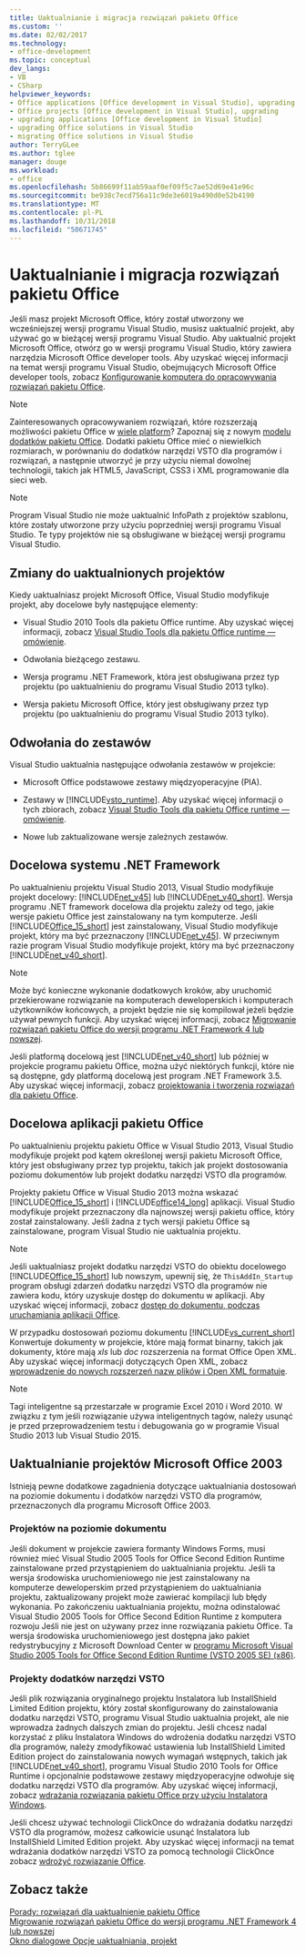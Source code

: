 ```yaml
---
title: Uaktualnianie i migracja rozwiązań pakietu Office
ms.custom: ''
ms.date: 02/02/2017
ms.technology:
- office-development
ms.topic: conceptual
dev_langs:
- VB
- CSharp
helpviewer_keywords:
- Office applications [Office development in Visual Studio], upgrading
- Office projects [Office development in Visual Studio], upgrading
- upgrading applications [Office development in Visual Studio]
- upgrading Office solutions in Visual Studio
- migrating Office solutions in Visual Studio
author: TerryGLee
ms.author: tglee
manager: douge
ms.workload:
- office
ms.openlocfilehash: 5b86699f11ab59aaf0ef09f5c7ae52d69e41e96c
ms.sourcegitcommit: be938c7ecd756a11c9de3e6019a490d0e52b4190
ms.translationtype: MT
ms.contentlocale: pl-PL
ms.lasthandoff: 10/31/2018
ms.locfileid: "50671745"
---
```

# <a name="upgrade-and-migrate-office-solutions"></a>Uaktualnianie i migracja rozwiązań pakietu Office
  Jeśli masz projekt Microsoft Office, który został utworzony we wcześniejszej wersji programu Visual Studio, musisz uaktualnić projekt, aby używać go w bieżącej wersji programu Visual Studio. Aby uaktualnić projekt Microsoft Office, otwórz go w wersji programu Visual Studio, który zawiera narzędzia Microsoft Office developer tools. Aby uzyskać więcej informacji na temat wersji programu Visual Studio, obejmujących Microsoft Office developer tools, zobacz [Konfigurowanie komputera do opracowywania rozwiązań pakietu Office](../vsto/configuring-a-computer-to-develop-office-solutions.md).  
  
> [!NOTE]  
>  Zainteresowanych opracowywaniem rozwiązań, które rozszerzają możliwości pakietu Office w [wiele platform](https://dev.office.com/add-in-availability)? Zapoznaj się z nowym [modelu dodatków pakietu Office](https://dev.office.com/docs/add-ins/overview/office-add-ins). Dodatki pakietu Office mieć o niewielkich rozmiarach, w porównaniu do dodatków narzędzi VSTO dla programów i rozwiązań, a następnie utworzyć je przy użyciu niemal dowolnej technologii, takich jak HTML5, JavaScript, CSS3 i XML programowanie dla sieci web.  
  
> [!NOTE]  
>  Program Visual Studio nie może uaktualnić InfoPath z projektów szablonu, które zostały utworzone przy użyciu poprzedniej wersji programu Visual Studio. Te typy projektów nie są obsługiwane w bieżącej wersji programu Visual Studio.  
  
## <a name="changes-to-upgraded-projects"></a>Zmiany do uaktualnionych projektów  
 Kiedy uaktualniasz projekt Microsoft Office, Visual Studio modyfikuje projekt, aby docelowe były następujące elementy:  
  
-   Visual Studio 2010 Tools dla pakietu Office runtime. Aby uzyskać więcej informacji, zobacz [Visual Studio Tools dla pakietu Office runtime ― omówienie](../vsto/visual-studio-tools-for-office-runtime-overview.md).  
  
-   Odwołania bieżącego zestawu.  
  
-   Wersja programu .NET Framework, która jest obsługiwana przez typ projektu (po uaktualnieniu do programu Visual Studio 2013 tylko).  
  
-   Wersja pakietu Microsoft Office, który jest obsługiwany przez typ projektu (po uaktualnieniu do programu Visual Studio 2013 tylko).  
  
## <a name="assembly-references"></a>Odwołania do zestawów  
 Visual Studio uaktualnia następujące odwołania zestawów w projekcie:  
  
-   Microsoft Office podstawowe zestawy międzyoperacyjne (PIA).  
  
-   Zestawy w [!INCLUDE[vsto_runtime](../vsto/includes/vsto-runtime-md.md)]. Aby uzyskać więcej informacji o tych zbiorach, zobacz [Visual Studio Tools dla pakietu Office runtime ― omówienie](../vsto/visual-studio-tools-for-office-runtime-overview.md).  
  
-   Nowe lub zaktualizowane wersje zależnych zestawów.  
  
## <a name="targeted-net-framework"></a>Docelowa systemu .NET Framework  
 Po uaktualnieniu projektu Visual Studio 2013, Visual Studio modyfikuje projekt docelowy: [!INCLUDE[net_v45](../vsto/includes/net-v45-md.md)] lub [!INCLUDE[net_v40_short](../sharepoint/includes/net-v40-short-md.md)]. Wersja programu .NET framework docelowa dla projektu zależy od tego, jakie wersje pakietu Office jest zainstalowany na tym komputerze. Jeśli [!INCLUDE[Office_15_short](../vsto/includes/office-15-short-md.md)] jest zainstalowany, Visual Studio modyfikuje projekt, który ma być przeznaczony [!INCLUDE[net_v45](../vsto/includes/net-v45-md.md)]. W przeciwnym razie program Visual Studio modyfikuje projekt, który ma być przeznaczony [!INCLUDE[net_v40_short](../sharepoint/includes/net-v40-short-md.md)].  
  
> [!NOTE]  
>  Może być konieczne wykonanie dodatkowych kroków, aby uruchomić przekierowane rozwiązanie na komputerach deweloperskich i komputerach użytkowników końcowych, a projekt będzie nie się kompilował jeżeli będzie używał pewnych funkcji. Aby uzyskać więcej informacji, zobacz [Migrowanie rozwiązań pakietu Office do wersji programu .NET Framework 4 lub nowszej](../vsto/migrating-office-solutions-to-the-dotnet-framework-4-or-later.md).  
  
 Jeśli platformą docelową jest [!INCLUDE[net_v40_short](../sharepoint/includes/net-v40-short-md.md)] lub później w projekcie programu pakietu Office, można użyć niektórych funkcji, które nie są dostępne, gdy platformą docelową jest program .NET Framework 3.5. Aby uzyskać więcej informacji, zobacz [projektowania i tworzenia rozwiązań dla pakietu Office](../vsto/designing-and-creating-office-solutions.md).  
  
## <a name="targeted-office-application"></a>Docelowa aplikacji pakietu Office  
 Po uaktualnieniu projektu pakietu Office w Visual Studio 2013, Visual Studio modyfikuje projekt pod kątem określonej wersji pakietu Microsoft Office, który jest obsługiwany przez typ projektu, takich jak projekt dostosowania poziomu dokumentów lub projekt dodatku narzędzi VSTO dla programów.  
  
 Projekty pakietu Office w Visual Studio 2013 można wskazać [!INCLUDE[Office_15_short](../vsto/includes/office-15-short-md.md)] i [!INCLUDE[office14_long](../vsto/includes/office14-long-md.md)] aplikacji. Visual Studio modyfikuje projekt przeznaczony dla najnowszej wersji pakietu office, który został zainstalowany. Jeśli żadna z tych wersji pakietu Office są zainstalowane, program Visual Studio nie uaktualnia projektu.  
  
> [!NOTE]  
>  Jeśli uaktualniasz projekt dodatku narzędzi VSTO do obiektu docelowego [!INCLUDE[Office_15_short](../vsto/includes/office-15-short-md.md)] lub nowszym, upewnij się, że `ThisAddIn_Startup` program obsługi zdarzeń dodatku narzędzi VSTO dla programów nie zawiera kodu, który uzyskuje dostęp do dokumentu w aplikacji. Aby uzyskać więcej informacji, zobacz [dostęp do dokumentu, podczas uruchamiania aplikacji Office](../vsto/programming-vsto-add-ins.md#AccessingDocuments).  
  
 W przypadku dostosowań poziomu dokumentu [!INCLUDE[vs_current_short](../sharepoint/includes/vs-current-short-md.md)] Konwertuje dokumenty w projekcie, które mają format binarny, takich jak dokumenty, które mają *xls* lub *doc* rozszerzenia na format Office Open XML. Aby uzyskać więcej informacji dotyczących Open XML, zobacz [wprowadzenie do nowych rozszerzeń nazw plików i Open XML formatuje](https://support.office.com/en-nz/article/Introduction-to-new-file-name-extensions-eca81dcb-5626-4e5b-8362-524d13ae4ec1).  
  
> [!NOTE]  
>  Tagi inteligentne są przestarzałe w programie Excel 2010 i Word 2010. W związku z tym jeśli rozwiązanie używa inteligentnych tagów, należy usunąć je przed przeprowadzeniem testu i debugowania go w programie Visual Studio 2013 lub Visual Studio 2015.  
  
## <a name="upgrade-microsoft-office-2003-projects"></a>Uaktualnianie projektów Microsoft Office 2003  
 Istnieją pewne dodatkowe zagadnienia dotyczące uaktualniania dostosowań na poziomie dokumentu i dodatków narzędzi VSTO dla programów, przeznaczonych dla programu Microsoft Office 2003.  
  
### <a name="document-level-projects"></a>Projektów na poziomie dokumentu  
 Jeśli dokument w projekcie zawiera formanty Windows Forms, musi również mieć Visual Studio 2005 Tools for Office Second Edition Runtime zainstalowane przed przystąpieniem do uaktualniania projektu. Jeśli ta wersja środowiska uruchomieniowego nie jest zainstalowany na komputerze deweloperskim przed przystąpieniem do uaktualniania projektu, zaktualizowany projekt może zawierać kompilacji lub błędy wykonania. Po zakończeniu uaktualniania projektu, można odinstalować Visual Studio 2005 Tools for Office Second Edition Runtime z komputera rozwoju Jeśli nie jest on używany przez inne rozwiązania pakietu Office. Ta wersja środowiska uruchomieniowego jest dostępna jako pakiet redystrybucyjny z Microsoft Download Center w [programu Microsoft Visual Studio 2005 Tools for Office Second Edition Runtime (VSTO 2005 SE) (x86)](http://go.microsoft.com/fwlink/?linkid=49612).  
  
### <a name="vsto-add-in-projects"></a>Projekty dodatków narzędzi VSTO  
 Jeśli plik rozwiązania oryginalnego projektu Instalatora lub InstallShield Limited Edition projektu, który został skonfigurowany do zainstalowania dodatku narzędzi VSTO, programu Visual Studio uaktualnia projekt, ale nie wprowadza żadnych dalszych zmian do projektu. Jeśli chcesz nadal korzystać z pliku Instalatora Windows do wdrożenia dodatku narzędzi VSTO dla programów, należy zmodyfikować ustawienia lub InstallShield Limited Edition project do zainstalowania nowych wymagań wstępnych, takich jak [!INCLUDE[net_v40_short](../sharepoint/includes/net-v40-short-md.md)], programu Visual Studio 2010 Tools for Office Runtime i opcjonalnie podstawowe zestawy międzyoperacyjne odwołuje się dodatku narzędzi VSTO dla programów. Aby uzyskać więcej informacji, zobacz [wdrażania rozwiązania pakietu Office przy użyciu Instalatora Windows](../vsto/deploying-an-office-solution-by-using-windows-installer.md).  
  
 Jeśli chcesz używać technologii ClickOnce do wdrażania dodatku narzędzi VSTO dla programów, możesz całkowicie usunąć Instalatora lub InstallShield Limited Edition projekt. Aby uzyskać więcej informacji na temat wdrażania dodatków narzędzi VSTO za pomocą technologii ClickOnce zobacz [wdrożyć rozwiązanie Office](../vsto/deploying-an-office-solution.md).  
  
## <a name="see-also"></a>Zobacz także  
 [Porady: rozwiązań dla uaktualnienie pakietu Office](https://msdn.microsoft.com/a269e539-b717-4680-a568-2152b070347e)   
 [Migrowanie rozwiązań pakietu Office do wersji programu .NET Framework 4 lub nowszej](../vsto/migrating-office-solutions-to-the-dotnet-framework-4-or-later.md)   
 [Okno dialogowe Opcje uaktualniania, projekt](../vsto/project-upgrade-options-dialog-box.md)  
  
  